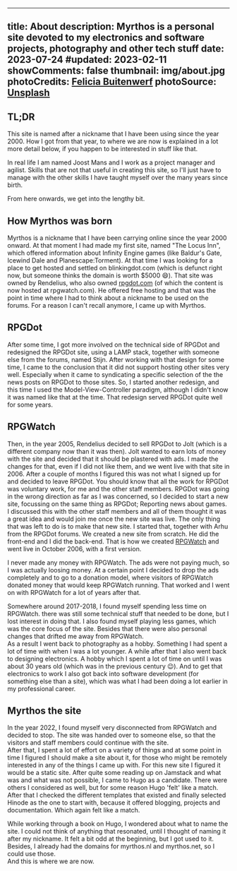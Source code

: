 <!-- CSpell:ignore Buitenwerf Joost agilist Baldur Icewind Planescape blinkingdot Rendelius rpgdot rpgwatch Stijn Arhu Jamstack Hinode -->
<!-- markdownlint-disable MD003 MD018 MD022 MD041 -->
---
title: About
description: Myrthos is a personal site devoted to my electronics and software projects, photography and other tech stuff
date: 2023-07-24
#updated: 2023-02-11
showComments: false
thumbnail: img/about.jpg
photoCredits: <a href="https://unsplash.com/@iamfelicia" target="_blank">Felicia Buitenwerf</a>
photoSource: <a href="https://unsplash.com/photos/5yn5rGI5IUw" target="_blank">Unsplash</a>
---
<!-- markdownlint-enable MD018 MD022 MD041 -->
  
## TL;DR  

This site is named after a nickname that I have been using since the year 2000. How I got from that year, to where we are now is explained in a lot more detail below, if you happen to be interested in stuff like that.

In real life I am named Joost Mans and I work as a project manager and agilist. Skills that are not that useful in creating this site, so I'll just have to manage with the other skills I have taught myself over the many years since birth.

From here onwards, we get into the lengthy bit.

## How Myrthos was born

Myrthos is a nickname that I have been carrying online since the year 2000 onward. At that moment I had made my first site, named "The Locus Inn", which offered information about Infinity Engine games (like Baldur's Gate, Icewind Dale and Planescape:Torment). At that time I was looking for a place to get hosted and settled on blinkingdot.com (which is defunct right now, but someone thinks the domain is worth $5000 :smile:). That site was owned by Rendelius, who also owned [rpgdot.com](https://rpgdot.rpgwatch.com/) (of which the content is now hosted at rpgwatch.com). He offered free hosting and that was the point in time where I had to think about a nickname to be used on the forums. For a reason I can't recall anymore, I came up with Myrthos.

## RPGDot

After some time, I got more involved on the technical side of RPGDot and redesigned the RPGDot site, using a LAMP stack, together with someone else from the forums, named Stijn. After working with that design for some time, I came to the conclusion that it did not support hosting other sites very well. Especially when it came to syndicating a specific selection of the the news posts on RPGDot to those sites. So, I started another redesign, and this time I used the Model-View-Controller paradigm, although I didn't know it was named like that at the time. That redesign served RPGDot quite well for some years.

## RPGWatch

Then, in the year 2005, Rendelius decided to sell RPGDot to Jolt (which is a different company now than it was then). Jolt wanted to earn lots of money with the site and decided that it should be plastered with ads. I made the changes for that, even if I did not like them, and we went live with that site in 2006. After a couple of months I figured this was not what I signed up for and decided to leave RPGDot. You should know that all the work for RPGDot was voluntary work, for me and the other staff members. RPGDot was going in the wrong direction as far as I was concerned, so I decided to start a new site, focussing on the same thing as RPGDot; Reporting news about games.  
I discussed this with the other staff members and all of them thought it was a great idea and would join me once the new site was live. The only thing that was left to do is to make that new site. I started that, together with Arhu from the RPGDot forums. We created a new site from scratch. He did the front-end and I did the back-end. That is how we created [RPGWatch](https://www.rpgwatch.com) and went live in October 2006, with a first version.

I never made any money with RPGWatch. The ads were not paying much, so I was actually loosing money. At a certain point I decided to drop the ads completely and to go to a donation model, where visitors of RPGWatch donated money that would keep RPGWatch running. That worked and I went on with RPGWatch for a lot of years after that.

Somewhere around 2017-2018, I found myself spending less time on RPGWatch. there was still some technical stuff that needed to be done, but I lost interest in doing that. I also found myself playing less games, which was the core focus of the site. Besides that there were also personal changes that drifted me away from RPGWatch.  
As a result I went back to photography as a hobby. Something I had spent a lot of time with when I was a lot younger. A while after that I also went back to designing electronics. A hobby which I spent a lot of time on until I was about 30 years old (which was in the previous century :wink:). And to get that electronics to work I also got back into software development (for something else than a site), which was what I had been doing a lot earlier in my professional career.

## Myrthos the site

In the year 2022, I found myself very disconnected from RPGWatch and decided to stop. The site was handed over to someone else, so that the visitors and staff members could continue with the site.  
After that, I spent a lot of effort on a variety of things and at some point in time I figured I should make a site about it, for those who might be remotely interested in any of the things I came up with. For this new site I figured it would be a static site. After quite some reading up on Jamstack and what was and what was not possible, I came to Hugo as a candidate. There were others I considered as well, but for some reason Hugo 'felt' like a match. After that I checked the different templates that existed and finally selected Hinode as the one to start with, because it offered blogging, projects and documentation. Which again felt like a match.

While working through a book on Hugo, I wondered about what to name the site. I could not think of anything that resonated, until I thought of naming it after my nickname. It felt a bit odd at the beginning, but I got used to it. Besides, I already had the domains for myrthos.nl and myrthos.net, so I could use those.  
And this is where we are now.

